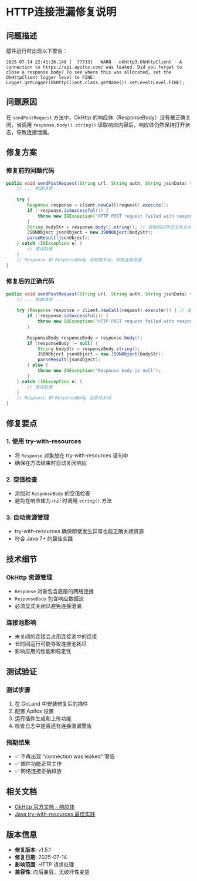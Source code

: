 # HTTP连接泄漏修复说明

## 问题描述

插件运行时出现以下警告：
```
2025-07-14 22:41:26,148 [  77733]   WARN - okhttp3.OkHttpClient - A connection to https://api.apifox.com/ was leaked. Did you forget to close a response body? To see where this was allocated, set the OkHttpClient logger level to FINE: Logger.getLogger(OkHttpClient.class.getName()).setLevel(Level.FINE);
```

## 问题原因

在 `sendPostRequest` 方法中，OkHttp 的响应体（ResponseBody）没有被正确关闭。当调用 `response.body().string()` 读取响应内容后，响应体仍然保持打开状态，导致连接泄漏。

## 修复方案

### 修复前的问题代码
```java
public void sendPostRequest(String url, String auth, String jsonData) throws IOException {
    // ... 构建请求 ...
    
    try {
        Response response = client.newCall(request).execute();
        if (!response.isSuccessful()) {
            throw new IOException("HTTP POST request failed with response code: " + response.code());
        }
        String bodyStr = response.body().string(); // 读取响应体但没有关闭
        JSONObject jsonObject = new JSONObject(bodyStr);
        parseResult(jsonObject);
    } catch (IOException e) {
        // 错误处理
    }
    // Response 和 ResponseBody 没有被关闭，导致连接泄漏
}
```

### 修复后的正确代码
```java
public void sendPostRequest(String url, String auth, String jsonData) throws IOException {
    // ... 构建请求 ...
    
    try (Response response = client.newCall(request).execute()) { // 使用 try-with-resources
        if (!response.isSuccessful()) {
            throw new IOException("HTTP POST request failed with response code: " + response.code());
        }
        
        ResponseBody responseBody = response.body();
        if (responseBody != null) {
            String bodyStr = responseBody.string();
            JSONObject jsonObject = new JSONObject(bodyStr);
            parseResult(jsonObject);
        } else {
            throw new IOException("Response body is null");
        }
    } catch (IOException e) {
        // 错误处理
    }
    // Response 和 ResponseBody 会自动关闭
}
```

## 修复要点

### 1. 使用 try-with-resources
- 将 `Response` 对象放在 try-with-resources 语句中
- 确保在方法结束时自动关闭响应

### 2. 空值检查
- 添加对 `ResponseBody` 的空值检查
- 避免在响应体为 null 时调用 `string()` 方法

### 3. 自动资源管理
- try-with-resources 确保即使发生异常也能正确关闭资源
- 符合 Java 7+ 的最佳实践

## 技术细节

### OkHttp 资源管理
- `Response` 对象包含底层的网络连接
- `ResponseBody` 包含响应数据流
- 必须显式关闭以避免连接泄漏

### 连接池影响
- 未关闭的连接会占用连接池中的连接
- 长时间运行可能导致连接池耗尽
- 影响应用的性能和稳定性

## 测试验证

### 测试步骤
1. 在 GoLand 中安装修复后的插件
2. 配置 Apifox 设置
3. 运行插件生成和上传功能
4. 检查日志中是否还有连接泄漏警告

### 预期结果
- ✅ 不再出现 "connection was leaked" 警告
- ✅ 插件功能正常工作
- ✅ 网络连接正确释放

## 相关文档

- [OkHttp 官方文档 - 响应体](https://square.github.io/okhttp/4.x/okhttp/okhttp3/-response-body/)
- [Java try-with-resources 最佳实践](https://docs.oracle.com/javase/tutorial/essential/exceptions/tryResourceClose.html)

## 版本信息

- **修复版本**: v1.5.1
- **修复日期**: 2025-07-14
- **影响范围**: HTTP 请求处理
- **兼容性**: 向后兼容，无破坏性变更 
